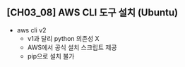 ## [CH03_08] AWS CLI 도구 설치 (Ubuntu)
- aws cli v2
  - v1과 달리 python 의존성 X
  - AWS에서 공식 설치 스크립트 제공
  - pip으로 설치 불가